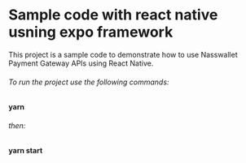 # Sample code with react native usning expo framework 
This project is a sample code to demonstrate how to use  Nasswallet Payment Gateway APIs using React Native.

###### To run the project use the following commands:
**yarn**
###### then:
**yarn start**
